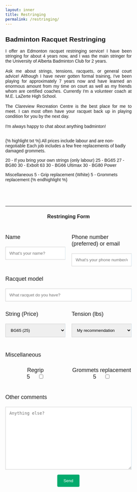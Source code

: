 ```yaml
---
layout: inner
title: Restringing
permalink: /restringing/
---
```


## Badminton Racquet Restringing

<p align=justify>
I offer an Edmonton racquet restringing service! I have been stringing for about 4 years now, and I was the main stringer for the University of Alberta Badminton Club for 2 years. <br>
<br>
Ask me about strings, tensions, racquets, or general court advice! Although I have never gotten formal training, I've been playing for approximately 7 years now and have learned an enormous amount from my time on court as well as my friends whom are certified coaches. Currently I'm a volunteer coach at M.E. LaZerte High School. <br>
<br>
The Clareview Recreation Centre is the best place for me to meet. I can most often have your racquet back up in playing condition for you by the next day. <br>
<br>
I'm always happy to chat about anything badminton! <br>
<br>
</p>

{% highlight txt %}
All prices include labour and are non-negotiable
Each job includes a few free replacements of badly damaged grommets.

20 - If you bring your own strings (only labour)
25 - BG65
27 - BG80
30 - Exbolt 63
30 - BG66 Ultimax
30 - BG80 Power

Miscellaneous
5  - Grip replacement (White)
5  - Grommets replacement
{% endhighlight %}

<!-- <!DOCTYPE html> -->
<html>
<style>
body {font-family: Arial, Helvetica, sans-serif;}
* {box-sizing: border-box;}
input[type=text], select, textarea {
  width: 100%;
  padding: 12px;
  border: 1px solid #ccc;
  <!-- border-left: solid 1px #cedfea;
  border-right: solid 1px #cedfea; -->
  border-radius: 4px;
  box-sizing: border-box;
  margin-top: 6px;
  margin-bottom: 16px;
  resize: vertical;
}
input[type=submit] {
  background-color: #04AA6D;
  color: white;
  padding: 12px 20px;
  border: none;
  border-radius: 4px;
  cursor: pointer;
  <!-- border-left: solid 1px #cedfea;
  border-right: solid 1px #cedfea; -->
}
input[type=submit]:hover {
  background-color: #45a049;
  <!-- border-left: solid 1px #cedfea;
  border-right: solid 1px #cedfea; -->
}
.container {
  border-radius: 5px;
  background-color: #ffffff;
  /* border-left: solid 1px #cedfea;
  border-right: solid 1px #cedfea; */
}
.dark-mode-body {
  background-color: rgb(44 51 58);
  color: rgb(216, 216, 216);
}
.dark-mode-header-footer {
  background-color: rgb(0, 0, 0);
  color: rgb(255, 255, 255);
}
.flex-container {
  display: flex;
}
.flex-child {
  flex: 1;
}
.flex-child:first-child {
  margin-right: 20px;
}
/* table {
  color: black;
}
.dark-mode table {
  color: rgb(216, 216, 216);
} */
</style>

<body>

<br>
<br>
<br>
<hr>

<center> <h3> Restringing Form </h3> </center>

<br>

<form
action="https://formspree.io/f/mzbogkkl"
method="POST"
>

<div class="flex-container">
  <div class="flex-child">
    <p> <font size="4"> Name </font> </p>
    <input type="text" id="name" name="Name" placeholder="What's your name?" required>
  </div>
  <div class="flex-child">
    <p> <font size="4"> Phone number (preferred) or email </font> </p>
    <input type="text" id="contact" name="Contact" placeholder="What's your phone number/email?" required>
  </div>
</div>

<p> <font size="4"> Racquet model </font> </p>
<input type="text" id="racquet" name="Racquet" placeholder="What racquet do you have?">

<div class="flex-container">
  <div class="flex-child">
    <p> <font size="4"> String (Price) </font> </p>
    <select name="string" id="string">
      <option value="BG65">BG65 (25)</option>
      <option value="BG80">BG80 (27)</option>
      <option value="Exbolt63">Exbolt 63 (30)</option>
      <option value="YourStrings">Your strings (20)</option>
      <option value="NotSure">Not sure</option>
    </select>
  </div>
  <div class="flex-child">
    <p> <font size="4"> Tension (lbs) </font> </p>
    <select name="tension" id="tension">
      <option value="MyRecommendation">My recommendation</option>
      <option value="20">20</option>
      <option value="21">21</option>
      <option value="22">22</option>
      <option value="23">23</option>
      <option value="24">24</option>
      <option value="25">25</option>
      <option value="26">26</option>
      <option value="27">27</option>
      <option value="28">28</option>
      <option value="29">29</option>
      <option value="30">30</option>
    </select>
  </div>
</div>

<br>

<p> <font size="4"> Miscellaneous </font></p>

<div class="flex-container">
  <div class="flex-child">
    <center>
    <p> <font size="4"> Regrip <br> 5 &nbsp;&nbsp;&nbsp; </font>
    <input type="checkbox" name="Regrip" placeholder="Would you like your grip changed?" id="regrip"> </p>
    </center>
  </div>
  <div class="flex-child">
    <center>
    <p> <font size="4"> Grommets replacement <br> 5 &nbsp;&nbsp;&nbsp; </font>
    <input type="checkbox" name="Grommets" placeholder="Would you like your grommets replaced?" id="grommets"> </p>
    </center>
  </div>
</div>

<br>

<!-- <label for="comments">Other comments</label> -->
<p> <font size="4"> Other comments </font> </p>
<textarea id="comments" name="Comments" placeholder="Anything else?" style="height:200px"></textarea>

<br>

<center>
  <input type="submit" value="Send">
</center>

</form>

</body>
</html>